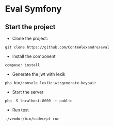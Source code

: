 # Eval Symfony

## Start the project

* Clone the project:
```
git clone https://github.com/ConteAlexandre/eval
```

* Install the component
```
composer install
```

* Generate the jwt with lexik
```
php bin/console lexik:jwt:generate-keypair
```

* Start the server
```
php -S localhost:8000 -t public
```

* Run test
```
./vendor/bin/codecept run
```